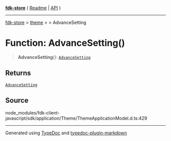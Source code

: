 [**fdk-store**](../../../README.md) ( [Readme](../../../README.md) \| [API](../../../API.md) )

---

[fdk-store](../../../API.md) > [theme](../../README.md) > [<internal>](../README.md) > AdvanceSetting

# Function: AdvanceSetting()

> **AdvanceSetting**(): [`AdvanceSetting`](../type-aliases/type-alias.AdvanceSetting.md)

## Returns

[`AdvanceSetting`](../type-aliases/type-alias.AdvanceSetting.md)

## Source

node_modules/fdk-client-javascript/sdk/application/Theme/ThemeApplicationModel.d.ts:429

---

Generated using [TypeDoc](https://typedoc.org/) and [typedoc-plugin-markdown](https://www.npmjs.com/package/typedoc-plugin-markdown)
